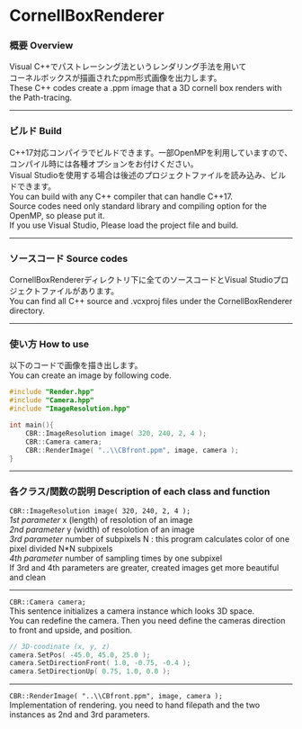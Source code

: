 # CornellBoxRenderer
     
### 概要 Overview
Visual C++でパストレーシング法というレンダリング手法を用いて       
コーネルボックスが描画されたppm形式画像を出力します。     
These C++ codes create a .ppm image that a 3D cornell box renders with the Path-tracing.
*****

### ビルド Build
C++17対応コンパイラでビルドできます。一部OpenMPを利用していますので、コンパイル時には各種オプションをお付けください。    
Visual Studioを使用する場合は後述のプロジェクトファイルを読み込み、ビルドできます。     
You can build with any C++ compiler that can handle C++17.     
Source codes need only standard library and compiling option for the OpenMP, so please put it.     
If you use Visual Studio, Please load the project file and build.     
*****

### ソースコード Source codes
CornellBoxRendererディレクトリ下に全てのソースコードとVisual Studioプロジェクトファイルがあります。     
You can find all C++ source and .vcxproj files under the CornellBoxRenderer directory.     
*****
     
### 使い方 How to use
以下のコードで画像を描き出します。     
You can create an image by following code.
```cpp
#include "Render.hpp"
#include "Camera.hpp"
#include "ImageResolution.hpp"

int main(){
	CBR::ImageResolution image( 320, 240, 2, 4 ); 
	CBR::Camera camera;
	CBR::RenderImage( "..\\CBfront.ppm", image, camera );
}
```     
*****
     
### 各クラス/関数の説明 Description of each class and function
`CBR::ImageResolution image( 320, 240, 2, 4 );`     
_1st parameter_ x (length) of resolotion of an image     
_2nd parameter_ y (width) of resolotion of an image     
_3rd parameter_ number of subpixels N : this program calculates color of one pixel divided N*N subpixels     
_4th parameter_ number of sampling times by one subpixel     
If 3rd and 4th parameters are greater, created images get more beautiful and clean
*****
`CBR::Camera camera;`     
This sentence initializes a camera instance which looks 3D space.     
You can redefine the camera. Then you need define the cameras direction to front and upside, and position.
```cpp
// 3D-coodinate (x, y, z)
camera.SetPos( -45.0, 45.0, 25.0 );
camera.SetDirectionFront( 1.0, -0.75, -0.4 );
camera.SetDirectionUp( 0.75, 1.0, 0.0 );
```     
*****
`CBR::RenderImage( "..\\CBfront.ppm", image, camera );`     
Implementation of rendering. you need to hand filepath and the two instances as 2nd and 3rd parameters.
